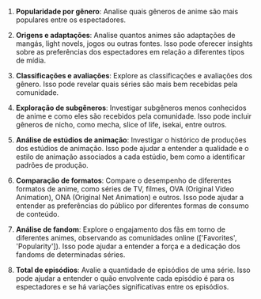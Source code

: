1. **Popularidade por gênero**: Analise quais gêneros de anime são mais populares entre os espectadores.

2. **Origens e adaptações**: Analise quantos animes são adaptações de mangás, light novels, jogos ou outras fontes. Isso pode oferecer insights sobre as preferências dos espectadores em relação a diferentes tipos de mídia.

3. **Classificações e avaliações**: Explore as classificações e avaliações dos gênero. Isso pode revelar quais séries são mais bem recebidas pela comunidade.

4. **Exploração de subgêneros**: Investigar subgêneros menos conhecidos de anime e como eles são recebidos pela comunidade. Isso pode incluir gêneros de nicho, como mecha, slice of life, isekai, entre outros.

5. **Análise de estúdios de animação**: Investigar o histórico de produções dos estúdios de animação. Isso pode ajudar a entender a qualidade e o estilo de animação associados a cada estúdio, bem como a identificar padrões de produção.

6. **Comparação de formatos**: Compare o desempenho de diferentes formatos de anime, como séries de TV, filmes, OVA (Original Video Animation), ONA (Original Net Animation) e outros. Isso pode ajudar a entender as preferências do público por diferentes formas de consumo de conteúdo.

7. **Análise de fandom**: Explore o engajamento dos fãs em torno de diferentes animes, observando as comunidades online (['Favorites', 'Popularity']). Isso pode ajudar a entender a força e a dedicação dos fandoms de determinadas séries.

8. **Total de episódios**: Avalie a quantidade de episódios de uma série. Isso pode ajudar a entender o quão envolvente cada episódio é para os espectadores e se há variações significativas entre os episódios.
